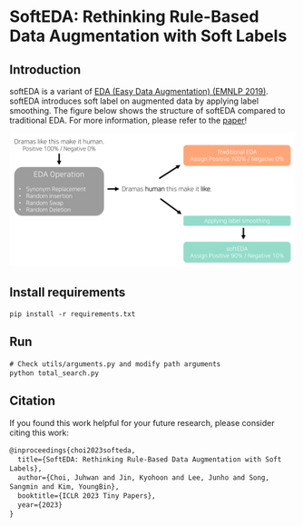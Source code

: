 # SoftEDA: Rethinking Rule-Based Data Augmentation with Soft Labels

## Introduction

softEDA is a variant of [EDA (Easy Data Augmentation) (EMNLP 2019)](https://aclanthology.org/D19-1670/). softEDA introduces soft label on augmented data by applying label smoothing.
The figure below shows the structure of softEDA compared to traditional EDA. For more information, please refer to the [paper](https://openreview.net/forum?id=OiSbJbVWBJT)!

![Figure](./softEDA_Figure.png)


## Install requirements

```shell
pip install -r requirements.txt
```

## Run

```shell
# Check utils/arguments.py and modify path arguments
python total_search.py
```

## Citation

If you found this work helpful for your future research, please consider citing this work:

```
@inproceedings{choi2023softeda,
  title={SoftEDA: Rethinking Rule-Based Data Augmentation with Soft Labels},
  author={Choi, Juhwan and Jin, Kyohoon and Lee, Junho and Song, Sangmin and Kim, YoungBin},
  booktitle={ICLR 2023 Tiny Papers},
  year={2023}
}
```
